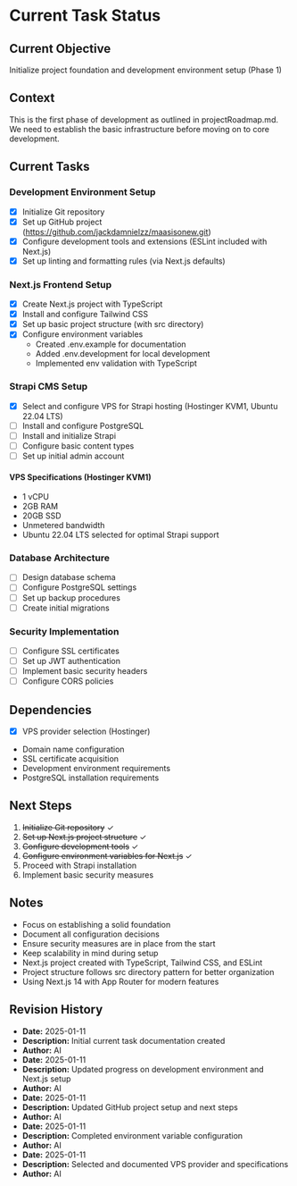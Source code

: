 # Current Task Status

## Current Objective
Initialize project foundation and development environment setup (Phase 1)

## Context
This is the first phase of development as outlined in projectRoadmap.md. We need to establish the basic infrastructure before moving on to core development.

## Current Tasks

### Development Environment Setup
- [x] Initialize Git repository
- [x] Set up GitHub project (https://github.com/jackdamnielzz/maasisonew.git)
- [x] Configure development tools and extensions (ESLint included with Next.js)
- [x] Set up linting and formatting rules (via Next.js defaults)

### Next.js Frontend Setup
- [x] Create Next.js project with TypeScript
- [x] Install and configure Tailwind CSS
- [x] Set up basic project structure (with src directory)
- [x] Configure environment variables
  - Created .env.example for documentation
  - Added .env.development for local development
  - Implemented env validation with TypeScript

### Strapi CMS Setup
- [x] Select and configure VPS for Strapi hosting (Hostinger KVM1, Ubuntu 22.04 LTS)
- [ ] Install and configure PostgreSQL
- [ ] Install and initialize Strapi
- [ ] Configure basic content types
- [ ] Set up initial admin account

#### VPS Specifications (Hostinger KVM1)
- 1 vCPU
- 2GB RAM
- 20GB SSD
- Unmetered bandwidth
- Ubuntu 22.04 LTS selected for optimal Strapi support

### Database Architecture
- [ ] Design database schema
- [ ] Configure PostgreSQL settings
- [ ] Set up backup procedures
- [ ] Create initial migrations

### Security Implementation
- [ ] Configure SSL certificates
- [ ] Set up JWT authentication
- [ ] Implement basic security headers
- [ ] Configure CORS policies

## Dependencies
- [x] VPS provider selection (Hostinger)
- Domain name configuration
- SSL certificate acquisition
- Development environment requirements
- PostgreSQL installation requirements

## Next Steps
1. ~~Initialize Git repository~~ ✓
2. ~~Set up Next.js project structure~~ ✓
3. ~~Configure development tools~~ ✓
4. ~~Configure environment variables for Next.js~~ ✓
5. Proceed with Strapi installation
6. Implement basic security measures

## Notes
- Focus on establishing a solid foundation
- Document all configuration decisions
- Ensure security measures are in place from the start
- Keep scalability in mind during setup
- Next.js project created with TypeScript, Tailwind CSS, and ESLint
- Project structure follows src directory pattern for better organization
- Using Next.js 14 with App Router for modern features

## Revision History
- **Date:** 2025-01-11
- **Description:** Initial current task documentation created
- **Author:** AI
- **Date:** 2025-01-11
- **Description:** Updated progress on development environment and Next.js setup
- **Author:** AI
- **Date:** 2025-01-11
- **Description:** Updated GitHub project setup and next steps
- **Author:** AI
- **Date:** 2025-01-11
- **Description:** Completed environment variable configuration
- **Author:** AI
- **Date:** 2025-01-11
- **Description:** Selected and documented VPS provider and specifications
- **Author:** AI
